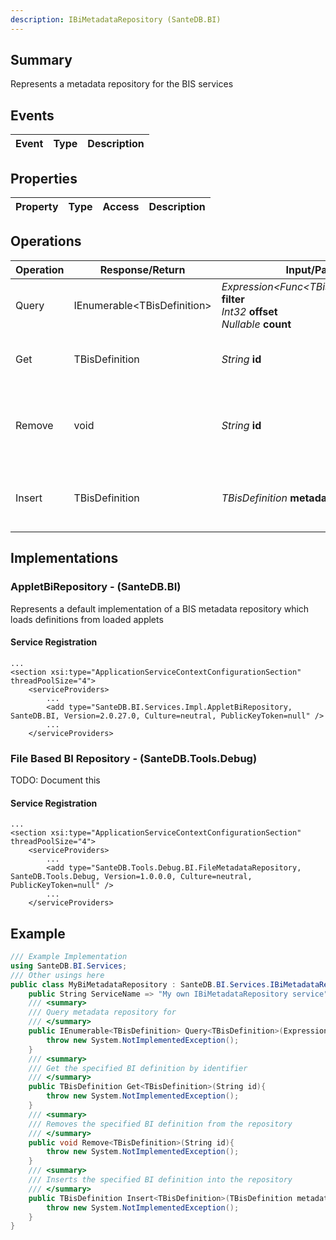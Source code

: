 ```yaml
---
description: IBiMetadataRepository (SanteDB.BI)
---
```


## Summary
Represents a metadata repository for the BIS services

## Events

|Event|Type|Description|
|-|-|-|

## Properties

|Property|Type|Access|Description|
|-|-|-|-|

## Operations

|Operation|Response/Return|Input/Parameter|Description|
|-|-|-|-|
|Query|IEnumerable&lt;TBisDefinition>|*Expression<Func<TBisDefinition,Boolean>>* **filter**<br/>*Int32* **offset**<br/>*Nullable<Int32>* **count**|Query metadata repository for|
|Get|TBisDefinition|*String* **id**|Get the specified BI definition by identifier|
|Remove|void|*String* **id**|Removes the specified BI definition from the repository|
|Insert|TBisDefinition|*TBisDefinition* **metadata**|Inserts the specified BI definition into the repository|

## Implementations


### AppletBiRepository - (SanteDB.BI)
Represents a default implementation of a BIS metadata repository which loads definitions from loaded applets

#### Service Registration
```markup
...
<section xsi:type="ApplicationServiceContextConfigurationSection" threadPoolSize="4">
	<serviceProviders>
		...
		<add type="SanteDB.BI.Services.Impl.AppletBiRepository, SanteDB.BI, Version=2.0.27.0, Culture=neutral, PublicKeyToken=null" />
		...
	</serviceProviders>
```

### File Based BI Repository - (SanteDB.Tools.Debug)
TODO: Document this

#### Service Registration
```markup
...
<section xsi:type="ApplicationServiceContextConfigurationSection" threadPoolSize="4">
	<serviceProviders>
		...
		<add type="SanteDB.Tools.Debug.BI.FileMetadataRepository, SanteDB.Tools.Debug, Version=1.0.0.0, Culture=neutral, PublicKeyToken=null" />
		...
	</serviceProviders>
```
## Example
```csharp
/// Example Implementation
using SanteDB.BI.Services;
/// Other usings here
public class MyBiMetadataRepository : SanteDB.BI.Services.IBiMetadataRepository { 
	public String ServiceName => "My own IBiMetadataRepository service";
	/// <summary>
	/// Query metadata repository for
	/// </summary>
	public IEnumerable<TBisDefinition> Query<TBisDefinition>(Expression<Func<TBisDefinition,Boolean>> filter,Int32 offset,Nullable<Int32> count){
		throw new System.NotImplementedException();
	}
	/// <summary>
	/// Get the specified BI definition by identifier
	/// </summary>
	public TBisDefinition Get<TBisDefinition>(String id){
		throw new System.NotImplementedException();
	}
	/// <summary>
	/// Removes the specified BI definition from the repository
	/// </summary>
	public void Remove<TBisDefinition>(String id){
		throw new System.NotImplementedException();
	}
	/// <summary>
	/// Inserts the specified BI definition into the repository
	/// </summary>
	public TBisDefinition Insert<TBisDefinition>(TBisDefinition metadata){
		throw new System.NotImplementedException();
	}
}
```
